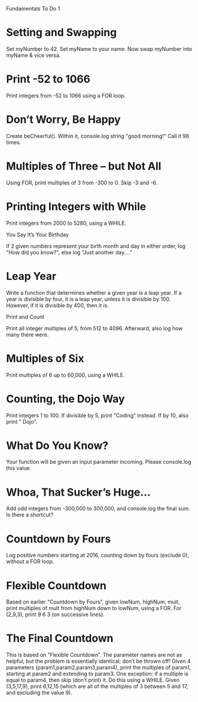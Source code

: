 Fundamentals To Do 1


 
# Setting and Swapping

Set myNumber to 42. Set myName to your name. Now swap myNumber into myName & vice versa.

 
# Print -52 to 1066

Print integers from -52 to 1066 using a FOR loop.

 
# Don’t Worry, Be Happy

Create beCheerful(). Within it, console.log string "good morning!" Call it 98 times.

 
# Multiples of Three – but Not All

Using FOR, print multiples of 3 from -300 to 0. Skip -3 and -6.

 
# Printing Integers with While

Print integers from 2000 to 5280, using a WHILE.


You Say It’s Your Birthday

If 2 given numbers represent your birth month and day in either order, log "How did you know?", else log "Just another day...." 

 
# Leap Year

Write a function that determines whether a given year is a leap year. If a year is divisible by four, it is a leap year, unless it is divisible by 100. However, if it is divisible by 400, then it is.


Print and Count

Print all integer multiples of 5, from 512 to 4096. Afterward, also log how many there were.

 
# Multiples of Six

Print multiples of 6 up to 60,000, using a WHILE.

 
# Counting, the Dojo Way

Print integers 1 to 100. If divisible by 5, print "Coding" instead. If by 10, also print " Dojo".

 
# What Do You Know?

Your function will be given an input parameter incoming. Please console.log this value.

 
# Whoa, That Sucker’s Huge…

Add odd integers from -300,000 to 300,000, and console.log the final sum. Is there a shortcut?

 
# Countdown by Fours

Log positive numbers starting at 2016, counting down by fours (exclude 0), without a FOR loop.

 
# Flexible Countdown

Based on earlier “Countdown by Fours”, given lowNum, highNum, mult, print multiples of mult from highNum down to lowNum, using a FOR. For (2,9,3), print 9 6 3 (on successive lines).

 
# The Final Countdown

This is based on “Flexible Countdown”. The parameter names are not as helpful, but the problem is essentially identical; don’t be thrown off! Given 4 parameters (param1,param2,param3,param4), print the multiples of param1, starting at param2 and extending to param3. One exception: if a multiple is equal to param4, then skip (don’t print) it. Do this using a WHILE. Given (3,5,17,9), print 6,12,15 (which are all of the multiples of 3 between 5 and 17, and excluding the value 9). 